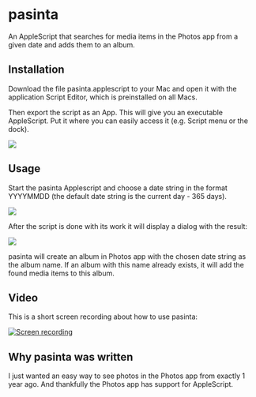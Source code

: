 # pasinta
An AppleScript that searches for media items in the Photos app from a given date and adds them to an album.

## Installation
Download the file pasinta.applescript to your Mac and open it with the application Script Editor, which is preinstalled on all Macs.

Then export the script as an App. This will give you an executable AppleScript. Put it where you can easily access it (e.g. Script menu or the dock).

![](http://www.schoolscout24.de/img/pasinta/pasinta_script.png)

## Usage
Start the pasinta Applescript and choose a date string in the format YYYYMMDD (the default date string is the current day - 365 days).

![](http://www.schoolscout24.de/img/pasinta/pasinta_date.png)

After the script is done with its work it will display a dialog with the result:

![](http://www.schoolscout24.de/img/pasinta/pasinta_result.png)

pasinta will create an album in Photos app with the chosen date string as the album name. If an album with this name already exists, it will add the found media items to this album.

## Video
This is a short screen recording about how to use pasinta:

[![Screen recording](http://www.schoolscout24.de/img/pasinta/pasinta_movie.png)](http://www.schoolscout24.de/img/pasinta/pasinta.mp4)

## Why pasinta was written
I just wanted an easy way to see photos in the Photos app from exactly 1 year ago. And thankfully the Photos app has support for AppleScript.
